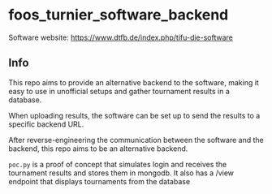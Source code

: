 # foos_turnier_software_backend

Software website: https://www.dtfb.de/index.php/tifu-die-software

## Info

This repo aims to provide an alternative backend to the software, making it easy to use in unofficial setups and gather tournament results in a database.


When uploading results, the software can be set up to send the results to a specific backend URL.

After reverse-engineering the communication between the software and the backend, this repo aims to be an alternative backend.


`poc.py` is a proof of concept that simulates login and receives the tournament results and stores them in mongodb.
It also has a /view endpoint that displays tournaments from the database
